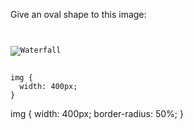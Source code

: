 Give an oval shape to this image:

<Editor lang="css" type="exercise">
<code>
<panel lang="html">
<img src="waterfall.jpg" alt="Waterfall" />
</panel>
<panel lang="css">
img {
  width: 400px;
}
</panel>
</code>

<solution>
img {
  width: 400px;
  border-radius: 50%;
}
</solution>
</Editor>
